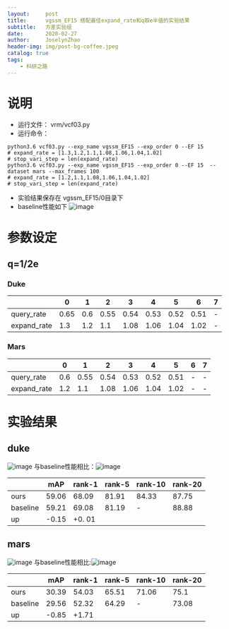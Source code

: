 ```yaml
---
layout:     post
title:      vgssm_EF15 搭配最佳expand_rate和q取e半值的实验结果
subtitle:   方差实验组
date:       2020-02-27
author:     JoselynZhao
header-img: img/post-bg-coffee.jpeg
catalog: true
tags:
    - 科研之路
---
```


# 说明
- 运行文件： vrm/vcf03.py
- 运行命令：
```
python3.6 vcf03.py --exp_name vgssm_EF15 --exp_order 0 --EF 15 
# expand_rate = [1.3,1.2,1.1,1.08,1.06,1.04,1.02]
# stop_vari_step = len(expand_rate)
python3.6 vcf03.py --exp_name vgssm_EF15 --exp_order 0 --EF 15  --dataset mars --max_frames 100
# expand_rate = [1.2,1.1,1.08,1.06,1.04,1.02]
# stop_vari_step = len(expand_rate)
```
- 实验结果保存在 vgssm_EF15/0目录下
- baseline性能如下
![image](http://note.youdao.com/yws/public/resource/0b969242ea3c48fbaaa18f9f9d222f23/FE239AD35E354E14BD452E2971535AFA?ynotemdtimestamp=1583034128243)


# 参数设定
## q=1/2e
### Duke

 || 0 | 1 | 2 | 3 | 4 | 5 | 6 | 7 |
---|---|---|---|---|---|---|---|---|
query_rate| 0.65 |0.6|0.55|0.54|0.53|0.52|0.51|-|
expand_rate | 1.3| 1.2|1.1|1.08|1.06|1.04|1.02| -|
### Mars
 || 0 | 1 | 2 | 3 | 4 | 5 | 6 | 7 |
---|---|---|---|---|---|---|---|---|
query_rate|0.6|0.55|0.54|0.53|0.52|0.51|-|-|
expand_rate | 1.2|1.1|1.08|1.06|1.04|1.02| -|- |

# 实验结果
## duke
![image](http://note.youdao.com/yws/res/48082/WEBRESOURCEc6cff3387ac61a47ab9a43954db76391)
与baseline性能相比：![image](http://note.youdao.com/yws/res/48085/465972862D0E4002A5189CDF3EE69B59)

| | mAP | rank-1| rank-5| rank-10 | rank-20|
|--|--|--|--|--|--|
ours | 59.06 | 68.09 | 81.91 | 84.33 | 87.75 | 
baseline | 59.21 | 69.08 | 81.19 | - | 88.88|
up | -0.15 | +0. 01 | 
## mars
![image](http://note.youdao.com/yws/res/48080/WEBRESOURCE61a274bdf5832c521a1b42a9f6ee72e3)
与baseline性能相比:![image](http://note.youdao.com/yws/res/48097/7A6238B0BEC146FEAD141B8103101D1A)


| | mAP | rank-1| rank-5| rank-10 | rank-20|
|--|--|--|--|--|--|
ours | 30.39 | 54.03 | 65.51 | 71.06 | 75.1 | 
baseline | 29.56 | 52.32 | 64.29 | - | 73.08 | 
up | -0.85 | +1.71 | 

